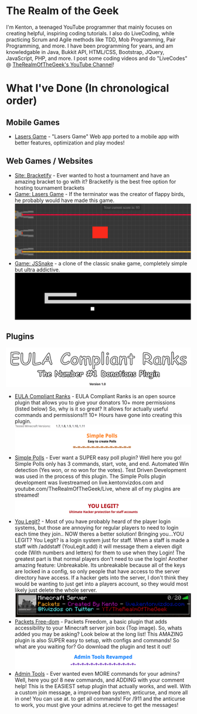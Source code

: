 # The Realm of the Geek

I'm Kenton, a teenaged YouTube programmer that mainly focuses on creating helpful, inspiring coding tutorials. I also do LiveCoding, while practicing Scrum and Agile methods like TDD, Mob Programming, Pair Programming, and more. I have been programming for years, and am knowledgable in Java, Bukkit API, HTML/CSS, Bootstrap, JQuery, JavaScript, PHP, and more. I post some coding videos and do "LiveCodes" @ [TheRealmOfTheGeek's YouTube Channel](https://www.youtube.com/user/TheRealmOfTheGeek)!

# What I've Done (In chronological order)
## Mobile Games
- [Lasers Game](http://lasersgame.com) - "Lasers Game" Web app ported to a mobile app with better features, optimization and play modes!

## Web Games / Websites
- [Site: Bracketify](https://bracketify.com) - Ever wanted to host a tournament and have an amazing bracket to go with it? Bracketify is the best free option for hosting tournament brackets
- [Game: Lasers Game](https://therotg.com/games/lasers/) - If the terminator was the creator of flappy birds, he probably would have made this game.
	![Lasers Game](/images/lazer_game.png)
- [Game: JSSnake](https://therotg.com/games/snake/) - a clone of the classic snake game, completely simple but ultra addictive.
	![JSSnake](/images/snake_demo.png)

## Plugins
![EULA](/images/eulaComp.png)
- [EULA Compliant Ranks](https://www.spigotmc.org/resources/eula-compliant-perks.35134/) - EULA Compliant Ranks is an open source plugin that allows you to give your donators 10+ more permissions (listed below) So, why is it so great? It allows for actually useful commands and permissions!!! 10+ Hours have gone into creating this plugin.
![Simple Polls](/images/simplePolls.png)
- [Simple Polls](https://www.spigotmc.org/resources/simple-polls.29441/) - Ever want a SUPER easy poll plugin? Well here you go! Simple Polls only has 3 commands, start, vote, and end. Automated Win detection (Yes won, or no won for the votes). Test Driven Development was used in the process of this plugin. The Simple Polls plugin development was livestreamed on live.kentonvizdos.com and youtube.com/TheRealmOfTheGeek/Live, where all of my plugins are streamed!
![You Legit?](/images/youLegit.png)
- [You Legit?](https://www.spigotmc.org/resources/you-legit.30043/) - Most of you have probably heard of the player login systems, but those are annoying for regular players to need to login each time they join.. NOW theres a better solution! Bringing you...YOU LEGIT?  You Legit? is a login system just for staff.  When a staff is made a staff with /addstaff <user> (YouLegit.add) it will message them a eleven digit code (With numbers and letters) for them to use when they Login! The greatest part is that normal players don't need to use the login!  Another amazing feature: Unbreakable. Its unbreakable because all of the keys are locked in a config, so only people that have access to the server directory have access. If a hacker gets into the server, I don't think they would be wanting to just get into a players account, so they would most likely just delete the whole server.
![Packets Free-dom](/images/packetsFree.png)
- [Packets Free-dom](https://www.spigotmc.org/resources/packets-free-dom.29448/) - Packets Freedom, a basic plugin that adds accessibility to your Minecraft server join box (Top image). So, whats added you may be asking? Look below at the long list! This AMAZING plugin is also SUPER easy to setup, with configs and commands! So what are you waiting for? Go download the plugin and test it out!
![Admin Tools](/images/adminTools.png)
- [Admin Tools](https://www.spigotmc.org/resources/admintools-revamped.26331/) - Ever wanted even MORE commands for your admins? Well, here you go! 8 new commands, and ADDING with your comment help!  This is the EASIEST setup plugin that actually works, and well. With a custom join message, a improved ban system, anticurse, and more all in one!  You can use at. to get all commands!  For /911 and the anticurse to work, you must give your admins at.recieve to get the messages!
